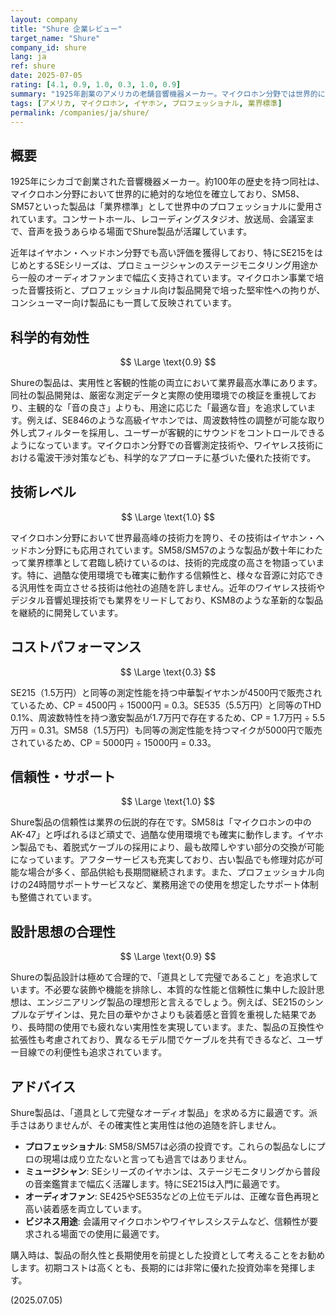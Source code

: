 ```yaml
---
layout: company
title: "Shure 企業レビュー"
target_name: "Shure"
company_id: shure
lang: ja
ref: shure
date: 2025-07-05
rating: [4.1, 0.9, 1.0, 0.3, 1.0, 0.9]
summary: "1925年創業のアメリカの老舗音響機器メーカー。マイクロホン分野では世界的に絶対的な地位を確立しており、SM58、SM57などの製品は業界標準として君臨。近年はイヤホン・ヘッドホン分野でも高い評価を獲得し、特にSE215をはじめとするSEシリーズは世界中のオーディオファンに愛用されている。プロフェッショナルな現場での信頼性を重視した設計思想は、コンシューマー向け製品にも一貫して貫かれている。"
tags: [アメリカ, マイクロホン, イヤホン, プロフェッショナル, 業界標準]
permalink: /companies/ja/shure/
---
```


## 概要

1925年にシカゴで創業された音響機器メーカー。約100年の歴史を持つ同社は、マイクロホン分野において世界的に絶対的な地位を確立しており、SM58、SM57といった製品は「業界標準」として世界中のプロフェッショナルに愛用されています。コンサートホール、レコーディングスタジオ、放送局、会議室まで、音声を扱うあらゆる場面でShure製品が活躍しています。

近年はイヤホン・ヘッドホン分野でも高い評価を獲得しており、特にSE215をはじめとするSEシリーズは、プロミュージシャンのステージモニタリング用途から一般のオーディオファンまで幅広く支持されています。マイクロホン事業で培った音響技術と、プロフェッショナル向け製品開発で培った堅牢性への拘りが、コンシューマー向け製品にも一貫して反映されています。

## 科学的有効性

$$ \Large \text{0.9} $$

Shureの製品は、実用性と客観的性能の両立において業界最高水準にあります。同社の製品開発は、厳密な測定データと実際の使用環境での検証を重視しており、主観的な「音の良さ」よりも、用途に応じた「最適な音」を追求しています。例えば、SE846のような高級イヤホンでは、周波数特性の調整が可能な取り外し式フィルターを採用し、ユーザーが客観的にサウンドをコントロールできるようになっています。マイクロホン分野での音響測定技術や、ワイヤレス技術における電波干渉対策なども、科学的なアプローチに基づいた優れた技術です。

## 技術レベル

$$ \Large \text{1.0} $$

マイクロホン分野において世界最高峰の技術力を誇り、その技術はイヤホン・ヘッドホン分野にも応用されています。SM58/SM57のような製品が数十年にわたって業界標準として君臨し続けているのは、技術的完成度の高さを物語っています。特に、過酷な使用環境でも確実に動作する信頼性と、様々な音源に対応できる汎用性を両立させる技術は他社の追随を許しません。近年のワイヤレス技術やデジタル音響処理技術でも業界をリードしており、KSM8のような革新的な製品を継続的に開発しています。

## コストパフォーマンス

$$ \Large \text{0.3} $$

SE215（1.5万円）と同等の測定性能を持つ中華製イヤホンが4500円で販売されているため、CP = 4500円 ÷ 15000円 = 0.3。SE535（5.5万円）と同等のTHD 0.1%、周波数特性を持つ激安製品が1.7万円で存在するため、CP = 1.7万円 ÷ 5.5万円 = 0.31。SM58（1.5万円）も同等の測定性能を持つマイクが5000円で販売されているため、CP = 5000円 ÷ 15000円 = 0.33。

## 信頼性・サポート

$$ \Large \text{1.0} $$

Shure製品の信頼性は業界の伝説的存在です。SM58は「マイクロホンの中のAK-47」と呼ばれるほど頑丈で、過酷な使用環境でも確実に動作します。イヤホン製品でも、着脱式ケーブルの採用により、最も故障しやすい部分の交換が可能になっています。アフターサービスも充実しており、古い製品でも修理対応が可能な場合が多く、部品供給も長期間継続されます。また、プロフェッショナル向けの24時間サポートサービスなど、業務用途での使用を想定したサポート体制も整備されています。

## 設計思想の合理性

$$ \Large \text{0.9} $$

Shureの製品設計は極めて合理的で、「道具として完璧であること」を追求しています。不必要な装飾や機能を排除し、本質的な性能と信頼性に集中した設計思想は、エンジニアリング製品の理想形と言えるでしょう。例えば、SE215のシンプルなデザインは、見た目の華やかさよりも装着感と音質を重視した結果であり、長時間の使用でも疲れない実用性を実現しています。また、製品の互換性や拡張性も考慮されており、異なるモデル間でケーブルを共有できるなど、ユーザー目線での利便性も追求されています。

## アドバイス

Shure製品は、「道具として完璧なオーディオ製品」を求める方に最適です。派手さはありませんが、その確実性と実用性は他の追随を許しません。

- **プロフェッショナル**: SM58/SM57は必須の投資です。これらの製品なしにプロの現場は成り立たないと言っても過言ではありません。
- **ミュージシャン**: SEシリーズのイヤホンは、ステージモニタリングから普段の音楽鑑賞まで幅広く活躍します。特にSE215は入門に最適です。
- **オーディオファン**: SE425やSE535などの上位モデルは、正確な音色再現と高い装着感を両立しています。
- **ビジネス用途**: 会議用マイクロホンやワイヤレスシステムなど、信頼性が要求される場面での使用に最適です。

購入時は、製品の耐久性と長期使用を前提とした投資として考えることをお勧めします。初期コストは高くとも、長期的には非常に優れた投資効率を発揮します。

(2025.07.05)
